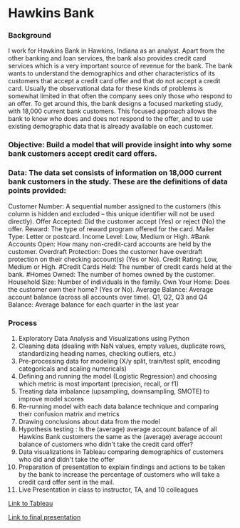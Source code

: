 # Hawkins Bank 


### Background 

I work for Hawkins Bank in Hawkins, Indiana as an analyst. Apart from the other banking and loan services, the bank also provides credit card services which is a very important source of revenue for the bank. The bank wants to understand the demographics and other characteristics of its customers that accept a credit card offer and that do not accept a credit card. Usually the observational data for these kinds of problems is somewhat limited in that often the company sees only those who respond to an offer. To get around this, the bank designs a focused marketing study, with 18,000 current bank customers. This focused approach allows the bank to know who does and does not respond to the offer, and to use existing demographic data that is already available on each customer.

### Objective: Build a model that will provide insight into why some bank customers accept credit card offers.



### Data: The data set consists of information on 18,000 current bank customers in the study. These are the definitions of data points provided:

Customer Number: A sequential number assigned to the customers (this column is hidden and excluded – this unique identifier will not be used directly).
Offer Accepted: Did the customer accept (Yes) or reject (No) the offer. 
Reward: The type of reward program offered for the card.
Mailer Type: Letter or postcard.
Income Level: Low, Medium or High.
#Bank Accounts Open: How many non-credit-card accounts are held by the customer.
Overdraft Protection: Does the customer have overdraft protection on their checking account(s) (Yes or No).
Credit Rating: Low, Medium or High.
#Credit Cards Held: The number of credit cards held at the bank.
#Homes Owned: The number of homes owned by the customer.
Household Size: Number of individuals in the family.
Own Your Home: Does the customer own their home? (Yes or No).
Average Balance: Average account balance (across all accounts over time). Q1, Q2, Q3 and Q4
Balance: Average balance for each quarter in the last year


### Process
1. Exploratory Data Analysis and Visualizations using Python 
2. Cleaning data (dealing with NaN values, empty values, duplicate rows, standardizing heading names, checking outliers, etc.)
3. Pre-processing data for modeling (X/y split, train/test split, encoding categoricals and scaling numericals)
4. Defining and running the model (Logistic Regression) and choosing which metric is most important (precision, recall, or f1)
5. Treating data imbalance (upsampling, downsampling, SMOTE) to improve model scores 
6. Re-running model with each data balance technique and comparing their confusion matrix and metrics
7. Drawing conclusions about data from the model
8. Hypothesis testing : Is the (average) average account balance of all Hawkins Bank customers the same as the (average) average account balance of customers who didn't take the credit card offer?
9. Data visualizations in Tableau comparing demographics of customers who did and didn't take the offer
10. Preparation of presentation to explain findings and actions to be taken by the bank to increase the percentage of customers who will take a credit card offer sent in the mail. 
11. Live Presentation in class to instructor, TA, and 10 colleagues

[Link to Tableau](https://public.tableau.com/shared/PGJZYQ4D3?:display_count=n&:origin=viz_share_link)


[Link to final presentation](https://slides.com/hollydalton/minimal)


